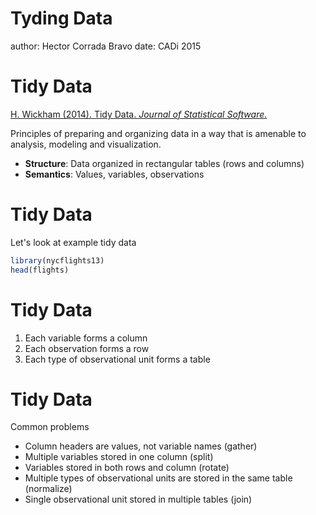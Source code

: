 


Tyding Data
========================================================
author: Hector Corrada Bravo
date: CADi 2015

Tidy Data
========================================================

[H. Wickham (2014). Tidy Data. *Journal of Statistical Software*.](http://www.jstatsoft.org/v59/i10/paper)

Principles of preparing and organizing data in a way that is amenable to analysis, modeling and visualization.

- **Structure**: Data organized in rectangular tables (rows and columns)
- **Semantics**: Values, variables, observations

Tidy Data
========================================================

Let's look at example tidy data

```r
library(nycflights13)
head(flights)
```

Tidy Data
========================================================

1. Each variable forms a column
2. Each observation forms a row
3. Each type of observational unit forms a table

Tidy Data
====================================

Common problems

- Column headers are values, not variable names (gather)
- Multiple variables stored in one column (split)
- Variables stored in both rows and column (rotate)
- Multiple types of observational units are stored in the same table (normalize)
- Single observational unit stored in multiple tables (join)

